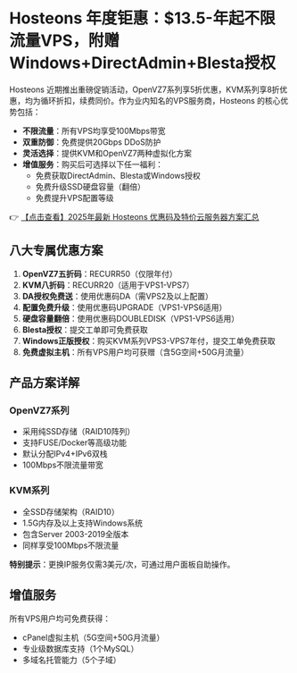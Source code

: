 # Hosteons 年度钜惠：$13.5-年起不限流量VPS，附赠Windows+DirectAdmin+Blesta授权

Hosteons 近期推出重磅促销活动，OpenVZ7系列享5折优惠，KVM系列享8折优惠，均为循环折扣，续费同价。作为业内知名的VPS服务商，Hosteons 的核心优势包括：

- **不限流量**：所有VPS均享受100Mbps带宽
- **双重防御**：免费提供20Gbps DDoS防护
- **灵活选择**：提供KVM和OpenVZ7两种虚拟化方案
- **增值服务**：购买后可选择以下任一福利：
  - 免费获取DirectAdmin、Blesta或Windows授权
  - 免费升级SSD硬盘容量（翻倍）
  - 免费提升VPS配置等级

👉 [【点击查看】2025年最新 Hosteons 优惠码及特价云服务器方案汇总](https://bit.ly/hosteons)

## 八大专属优惠方案

1. **OpenVZ7五折码**：RECURR50（仅限年付）
2. **KVM八折码**：RECURR20（适用于VPS1-VPS7）
3. **DA授权免费送**：使用优惠码DA（需VPS2及以上配置）
4. **配置免费升级**：使用优惠码UPGRADE（VPS1-VPS6适用）
5. **硬盘容量翻倍**：使用优惠码DOUBLEDISK（VPS1-VPS6适用）
6. **Blesta授权**：提交工单即可免费获取
7. **Windows正版授权**：购买KVM系列VPS3-VPS7年付，提交工单免费获取
8. **免费虚拟主机**：所有VPS用户均可获赠（含5G空间+50G月流量）

## 产品方案详解

### OpenVZ7系列
- 采用纯SSD存储（RAID10阵列）
- 支持FUSE/Docker等高级功能
- 默认分配IPv4+IPv6双栈
- 100Mbps不限流量带宽

### KVM系列
- 全SSD存储架构（RAID10）
- 1.5G内存及以上支持Windows系统
- 包含Server 2003-2019全版本
- 同样享受100Mbps不限流量

**特别提示**：更换IP服务仅需3美元/次，可通过用户面板自助操作。

## 增值服务
所有VPS用户均可免费获得：
- cPanel虚拟主机（5G空间+50G月流量）
- 专业级数据库支持（1个MySQL）
- 多域名托管能力（5个子域）